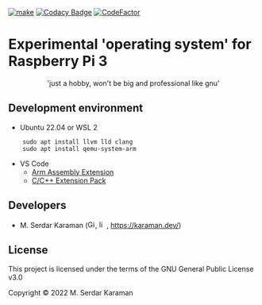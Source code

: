 [![make](https://github.com/Mavrikant/Serd-OS/actions/workflows/ubuntu-make.yml/badge.svg)](https://github.com/Mavrikant/Serd-OS/actions/workflows/ubuntu-make.yml)
[![Codacy Badge](https://api.codacy.com/project/badge/Grade/d217ff375cb149679d09d1605e586c64)](https://app.codacy.com/gh/Mavrikant/Serd-OS?utm_source=github.com&utm_medium=referral&utm_content=Mavrikant/Serd-OS&utm_campaign=Badge_Grade_Settings)
[![CodeFactor](https://www.codefactor.io/repository/github/mavrikant/serd-os/badge)](https://www.codefactor.io/repository/github/mavrikant/serd-os)

Experimental 'operating system' for Raspberry Pi 3
===================================================================
<p align="center">
'just a hobby, won't be big and professional like gnu'
</p>



## Development environment

- Ubuntu 22.04 or WSL 2
```
    sudo apt install llvm lld clang
    sudo apt install qemu-system-arm
```
- VS Code
    - [Arm Assembly Extension](https://marketplace.visualstudio.com/items?itemName=dan-c-underwood.arm)
    - [C/C++ Extension Pack](https://marketplace.visualstudio.com/items?itemName=ms-vscode.cpptools-extension-pack)

## Developers

- M. Serdar Karaman (<a href="https://github.com/Mavrikant" alt="Github"><img src="https://cdn-icons-png.flaticon.com/512/25/25231.png" alt="Github" width="15" height="15"></a>, <a href="https://www.linkedin.com/in/mserdarkaraman/" alt="linkedin"><img src="https://raw.githubusercontent.com/MartinHeinz/MartinHeinz/master/linkedin-3-16.png" alt="linkedin" width="15" height="15"></a>, https://karaman.dev/)

## License
This project is licensed under the terms of the GNU General Public License v3.0

Copyright © 2022 M. Serdar Karaman


[3.2]: https://raw.githubusercontent.com/MartinHeinz/MartinHeinz/master/linkedin-3-16.png (LinkedIn)
[2]: https://www.linkedin.com/in/mserdarkaraman/
